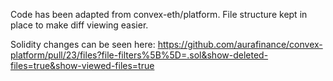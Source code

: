

Code has been adapted from convex-eth/platform. File structure kept in place to make diff viewing easier.

Solidity changes can be seen here: https://github.com/aurafinance/convex-platform/pull/23/files?file-filters%5B%5D=.sol&show-deleted-files=true&show-viewed-files=true
